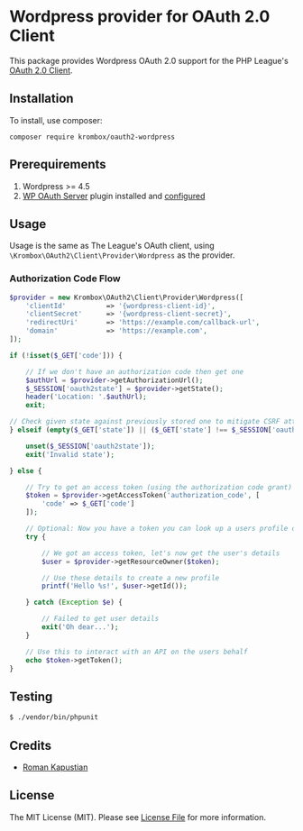# Wordpress provider for OAuth 2.0 Client

This package provides Wordpress OAuth 2.0 support for the PHP League's [OAuth 2.0 Client](https://github.com/thephpleague/oauth2-client).

## Installation

To install, use composer:

```
composer require krombox/oauth2-wordpress
```

## Prerequirements

1) Wordpress >= 4.5
2) [WP OAuth Server](https://wordpress.org/plugins/oauth2-provider/) plugin installed and [configured](https://wordpress.org/plugins/oauth2-provider/#faq)

## Usage

Usage is the same as The League's OAuth client, using `\Krombox\OAuth2\Client\Provider\Wordpress` as the provider.

### Authorization Code Flow

```php
$provider = new Krombox\OAuth2\Client\Provider\Wordpress([
    'clientId'          => '{wordpress-client-id}',
    'clientSecret'      => '{wordpress-client-secret}',
    'redirectUri'       => 'https://example.com/callback-url',
    'domain'            => 'https://example.com',  
]);

if (!isset($_GET['code'])) {

    // If we don't have an authorization code then get one
    $authUrl = $provider->getAuthorizationUrl();
    $_SESSION['oauth2state'] = $provider->getState();
    header('Location: '.$authUrl);
    exit;

// Check given state against previously stored one to mitigate CSRF attack
} elseif (empty($_GET['state']) || ($_GET['state'] !== $_SESSION['oauth2state'])) {

    unset($_SESSION['oauth2state']);
    exit('Invalid state');

} else {

    // Try to get an access token (using the authorization code grant)
    $token = $provider->getAccessToken('authorization_code', [
        'code' => $_GET['code']
    ]);

    // Optional: Now you have a token you can look up a users profile data
    try {

        // We got an access token, let's now get the user's details
        $user = $provider->getResourceOwner($token);

        // Use these details to create a new profile
        printf('Hello %s!', $user->getId());

    } catch (Exception $e) {

        // Failed to get user details
        exit('Oh dear...');
    }

    // Use this to interact with an API on the users behalf
    echo $token->getToken();
}
```

## Testing

``` bash
$ ./vendor/bin/phpunit
```

## Credits

- [Roman Kapustian](https://github.com/krombox)


## License

The MIT License (MIT). Please see [License File](https://github.com/krombox/oauth2-wordpress/blob/master/LICENSE) for more information.

